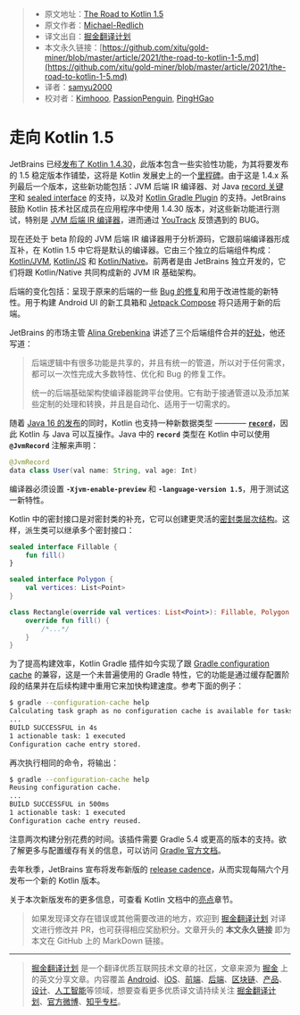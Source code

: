 > * 原文地址：[The Road to Kotlin 1.5](https://www.infoq.com/news/2021/03/the-road-to-kotlin-1-5/)
> * 原文作者：[Michael-Redlich](Michael-Redlich)
> * 译文出自：[掘金翻译计划](https://github.com/xitu/gold-miner)
> * 本文永久链接：[https://github.com/xitu/gold-miner/blob/master/article/2021/the-road-to-kotlin-1-5.md](https://github.com/xitu/gold-miner/blob/master/article/2021/the-road-to-kotlin-1-5.md)
> * 译者：[samyu2000](https://github.com/samyu2000)
> * 校对者：[Kimhooo](https://github.com/Kimhooo), [PassionPenguin](https://github.com/PassionPenguin), [PingHGao](https://github.com/PingHGao)

# 走向 Kotlin 1.5

JetBrains 已经[发布了 Kotlin 1.4.30](https://blog.jetbrains.com/kotlin/2021/02/kotlin-1-4-30-released/)，此版本包含一些实验性功能，为其将要发布的 1.5 稳定版本作铺垫，这将是 Kotlin 发展史上的一个[里程碑](https://blog.jetbrains.com/kotlin/2021/03/kotlin-1-5-0-m2-released-ensure-smooth-migration-to-kotlin-1-5-0/)。由于这是 1.4.x 系列最后一个版本，这些新功能包括：JVM 后端 IR 编译器、对 Java [record 关键字](https://kotlinlang.org/docs/whatsnew1430.html#jvm-records-support)和 [sealed interface](https://kotlinlang.org/docs/whatsnew1430.html#sealed-interfaces) 的支持，以及对 [Kotlin Gradle Plugin](https://kotlinlang.org/docs/gradle.html) 的支持。JetBrains 鼓励 Kotlin 技术社区成员在应用程序中使用 1.4.30 版本，对这些新功能进行测试，特别是 [JVM 后端 IR 编译器](https://kotlinlang.org/docs/whatsnew1430.html#jvm-ir-compiler-backend-reaches-beta)，进而通过 [YouTrack](https://youtrack.jetbrains.com/issues) 反馈遇到的 BUG。

现在还处于 beta 阶段的 JVM 后端 IR 编译器用于分析源码，它跟前端编译器形成互补，在 Kotlin 1.5 中它将是默认的编译器。它由三个独立的后端组件构成：[Kotlin/JVM](https://kotlinlang.org/docs/whatsnew1430.html#kotlin-jvm), [Kotlin/JS](https://kotlinlang.org/docs/js-overview.html) 和 [Kotlin/Native](https://kotlinlang.org/docs/native-overview.html)。前两者是由 JetBrains 独立开发的，它们将跟 Kotlin/Native 共同构成新的 JVM IR 基础架构。

后端的变化包括：呈现于原来的后端的一些 [Bug 的修复](https://youtrack.jetbrains.com/issues/KT?q=%23fixed-in-jvm-ir%20sort%20by:%20votes&_ga=2.221556248.1626189385.1614553347-1788185777.1610805116)和用于改进性能的新特性。用于构建 Android UI 的新工具箱和 [Jetpack Compose](https://developer.android.com/jetpack/compose) 将只适用于新的后端。

JetBrains 的市场主管 [Alina Grebenkina](https://www.linkedin.com/in/alina-grebenkina-19756346/) 讲述了三个后端组件合并的[好处](https://blog.jetbrains.com/kotlin/2021/02/the-jvm-backend-is-in-beta-let-s-make-it-stable-together/)，他还写道：

> 后端逻辑中有很多功能是共享的，并且有统一的管道，所以对于任何需求，都可以一次性完成大多数特性、优化和 Bug 的修复工作。
> 
> 统一的后端基础架构使编译器能跨平台使用。它有助于接通管道以及添加某些定制的处理和转换，并且是自动化、适用于一切需求的。

随着 [Java 16 的发布](https://www.infoq.com/news/2021/03/java16-released/)的同时，Kotlin 也支持一种新数据类型 ———— [**`record`**](https://cr.openjdk.java.net/~briangoetz/amber/datum.html)，因此 Kotlin 与 Java 可以互操作。Java 中的 **`record`** 类型在 Kotlin 中可以使用 **`@JvmRecord`** 注解来声明：

```java
@JvmRecord
data class User(val name: String, val age: Int) 
```

编译器必须设置 **`-Xjvm-enable-preview`** 和 **`-language-version 1.5`**，用于测试这一新特性。

Kotlin 中的密封接口是对密封类的补充，它可以创建更灵活的[密封类层次结构](https://kotlinlang.org/docs/whatsnew1430.html#package-wide-sealed-class-hierarchies)。这样，派生类可以继承多个密封接口：

```kotlin
sealed interface Fillable {
    fun fill()
}

sealed interface Polygon {
    val vertices: List<Point>
}

class Rectangle(override val vertices: List<Point>): Fillable, Polygon {
    override fun fill() {
        /*...*/
    }
}
```

为了提高构建效率，Kotlin Gradle 插件如今实现了跟 [Gradle configuration cache](https://docs.gradle.org/current/userguide/configuration_cache.html) 的兼容，这是一个未普遍使用的 Gradle 特性，它的功能是通过缓存配置阶段的结果并在后续构建中重用它来加快构建速度。参考下面的例子：

```bash
$ gradle --configuration-cache help
Calculating task graph as no configuration cache is available for tasks: help
...
BUILD SUCCESSFUL in 4s
1 actionable task: 1 executed
Configuration cache entry stored.
```

再次执行相同的命令，将输出：

```bash
$ gradle --configuration-cache help
Reusing configuration cache.
...
BUILD SUCCESSFUL in 500ms
1 actionable task: 1 executed
Configuration cache entry reused.
```

注意两次构建分别花费的时间。该插件需要 Gradle 5.4 或更高的版本的支持。欲了解更多与配置缓存有关的信息，可以访问 [Gradle 官方文档](https://docs.gradle.org/current/userguide/configuration_cache.html#config_cache:usage)。

去年秋季，JetBrains 宣布将发布新版的 [release cadence](https://blog.jetbrains.com/kotlin/2020/10/new-release-cadence-for-kotlin-and-the-intellij-kotlin-plugin/)，从而实现每隔六个月发布一个新的 Kotlin 版本。 

关于本次新版发布的更多信息，可查看 Kotlin 文档中的[亮点](https://kotlinlang.org/docs/whatsnew1430.html)章节。

> 如果发现译文存在错误或其他需要改进的地方，欢迎到 [掘金翻译计划](https://github.com/xitu/gold-miner) 对译文进行修改并 PR，也可获得相应奖励积分。文章开头的 **本文永久链接** 即为本文在 GitHub 上的 MarkDown 链接。

---

> [掘金翻译计划](https://github.com/xitu/gold-miner) 是一个翻译优质互联网技术文章的社区，文章来源为 [掘金](https://juejin.im) 上的英文分享文章。内容覆盖 [Android](https://github.com/xitu/gold-miner#android)、[iOS](https://github.com/xitu/gold-miner#ios)、[前端](https://github.com/xitu/gold-miner#前端)、[后端](https://github.com/xitu/gold-miner#后端)、[区块链](https://github.com/xitu/gold-miner#区块链)、[产品](https://github.com/xitu/gold-miner#产品)、[设计](https://github.com/xitu/gold-miner#设计)、[人工智能](https://github.com/xitu/gold-miner#人工智能)等领域，想要查看更多优质译文请持续关注 [掘金翻译计划](https://github.com/xitu/gold-miner)、[官方微博](http://weibo.com/juejinfanyi)、[知乎专栏](https://zhuanlan.zhihu.com/juejinfanyi)。
